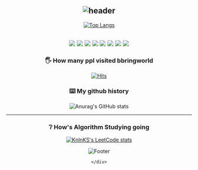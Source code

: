 <div align="center">

![header](https://capsule-render.vercel.app/api?text=Bbringworld&animation=fadeIn&type=waving&color=auto&height=200&section=header)
---
[![Top Langs](https://github-readme-stats.vercel.app/api/top-langs/?username=bbring2&layout=compact&theme=radical&hide_border=true)](https://github.com/anuraghazra/github-readme-stats)

 
<a href="https://spring.io" target="_blank"><img src="https://img.shields.io/badge/spring -6DB33F?style=plastic&logo=spring&logoColor=6DB33F"/></a> 
<a href="https://spring.io" target="_blank"><img src="https://img.shields.io/badge/Jenkins-D24939?style=plastic&logo=springboot&logoColor=D24939"/></a> 
<a href="https://spring.io" target="_blank"><img src="https://img.shields.io/badge/Amazon AWS-232F3E?style=plastic&logo=Amazon AWS&logoColor=232F3E"/></a> 
<a href="https://spring.io" target="_blank"><img src="https://img.shields.io/badge/MySQL -6DB33F?style=plastic&logo=spring&logoColor=6DB33F"/></a> 
<a href="https://spring.io" target="_blank"><img src="https://img.shields.io/badge/Amazon EC2-232F3E?style=plastic&logo=Amazon EC2&logoColor=232F3E"/></a> 
<a href="https://spring.io" target="_blank"><img src="https://img.shields.io/badge/MongoDB -6DB33F?style=plastic&logo=spring&logoColor=6DB33F"/></a> 
<a href="https://spring.io" target="_blank"><img src="https://img.shields.io/badge/FastAPI -6DB33F?style=plastic&logo=spring&logoColor=6DB33F"/></a> 
<a href="https://spring.io" target="_blank"><img src="https://img.shields.io/badge/spring -6DB33F?style=plastic&logo=spring&logoColor=6DB33F"/></a> 
---

### 🖐 How many ppl visited bbringworld 
[![Hits](https://hits.seeyoufarm.com/api/count/incr/badge.svg?url=https%3A%2F%2Fgithub.com%2Fbbring2&count_bg=%23FF7F50&title_bg=%23D2B48C&icon=apachecassandra.svg&icon_color=%23FF0000&title=hits&edge_flat=false)](https://hits.seeyoufarm.com)


### ⌨️ My github history <br> 
![Anurag's GitHub stats](https://github-readme-stats-sigma-five.vercel.app/api?username=bbring2&show_icons=true&theme=radical&hide_border=true&border_radius=8)

---


### ❔ How's Algorithm Studying going

[![KnlnKS's LeetCode stats](https://leetcode-stats-six.vercel.app/?username=jennachoi27)](https://github.com/KnlnKS/leetcode-stats)


![Footer](https://capsule-render.vercel.app/api?type=waving&color=auto&height=200&section=footer)

    </div>
